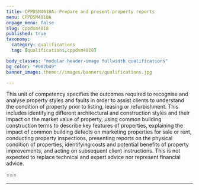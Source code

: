 ```yaml
---
title: CPPDSM4018A: Prepare and present property reports
menu: CPPDSM4018A
onpage_menu: false
slug: cppdsm4018
published: true
taxonomy:
  category: qualifications
  tag: [qualifications,cppdsm4018]

body_classes: "modular header-image fullwidth qualifications"
bg_color: "#002b49"
banner_image: theme://images/banners/qualifications.jpg

---
```


This unit of competency specifies the outcomes required to recognise and analyse property styles and faults in order to assist clients to understand the condition of property prior to listing, leasing or refurbishment. This includes identifying different architectural and construction styles and their impact on the market value of property, using common building construction terms to describe key features of properties, explaining the impact of common building defects on marketing properties for sale or rent, conducting property inspections, presenting reports on the physical condition of properties, identifying costs and potential benefits of property improvements, and acting on subsequent client instructions. This is not expected to replace technical and expert advice nor represent financial advice.

===

---
